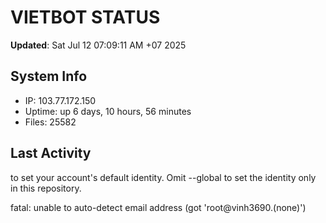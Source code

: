 # VIETBOT STATUS
**Updated**: Sat Jul 12 07:09:11 AM +07 2025

## System Info
- IP: 103.77.172.150
- Uptime: up 6 days, 10 hours, 56 minutes
- Files: 25582

## Last Activity

to set your account's default identity.
Omit --global to set the identity only in this repository.

fatal: unable to auto-detect email address (got 'root@vinh3690.(none)')
